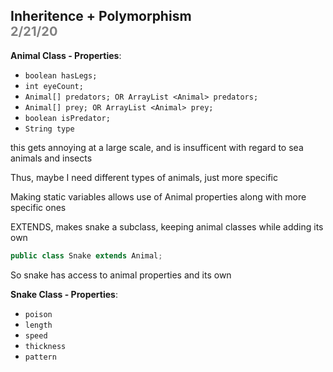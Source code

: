 ## Inheritence + Polymorphism <div style="font-size: 20px; color: gray;">2/21/20</div>



**Animal Class - Properties**:
* `boolean hasLegs;`
* `int eyeCount;`
* `Animal[] predators; OR ArrayList <Animal> predators;`
* `Animal[] prey; OR ArrayList <Animal> prey;`
* `boolean isPredator;`
* `String type`

this gets annoying at a large scale, and is insufficent with regard to sea animals and insects

Thus, maybe I need different types of animals, just more specific

Making static variables allows use of Animal properties along with more specific ones

EXTENDS, makes snake a subclass, keeping animal classes while adding its own

```java
public class Snake extends Animal;
```


So snake has access to animal properties and its own

**Snake Class - Properties**:
* `poison`
* `length`
* `speed`
* `thickness`
* `pattern`
